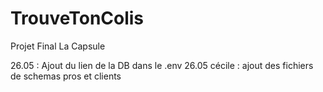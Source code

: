 # TrouveTonColis
Projet Final La Capsule

26.05 : Ajout du lien de la DB dans le .env 
26.05 cécile : ajout des fichiers de schemas pros et clients
